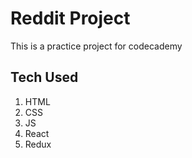 # Reddit Project
This is a practice project for codecademy
## Tech Used
1. HTML
2. CSS
3. JS
4. React
5. Redux

